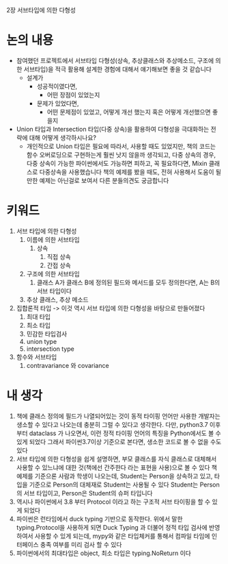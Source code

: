 2장 서브타입에 의한 다형성

# 논의 내용

- 참여했던 프로젝트에서 서브타입 다형성(상속, 추상클래스와 추상메소드, 구조에 의한 서브타입)을 적극 활용해 설계한 경험에 대해서 얘기해보면 좋을 것 같습니다
    - 설계가
        - 성공적이였다면,
            - 어떤 장점이 있었는지
        - 문제가 있었다면,
            - 어떤 문제점이 있었고, 어떻게 개선 했는지 혹은 어떻게 개선했으면 좋을지
- Union 타입과 Intersection 타입(다중 상속)을 활용하여 다형성을 극대화하는 전략에 대해 어떻게 생각하시나요?
    - 개인적으로 Union 타입은 필요에 따라서, 사용할 때도 있었지만, 책의 코드는 함수 오버로딩으로 구현하는게 훨씬 낫지 않을까 생각되고, 다중 상속의 경우, 다중 상속이 가능한 파이썬에서도 가능하면 피하고, 꼭 필요하다면, Mixin 클래스로 다중상속을 사용했습니다 책의 예제를 봤을 때도, 전혀 사용해서 도움이 될만한 예제는 아닌걸로 보여서 다른 분들의견도 궁금합니다

# 키워드

1. 서브 타입에 의한 다형성
    1. 이름에 의한 서브타입
        1. 상속
            1. 직접 상속
            2. 간접 상속
    2. 구조에 의한 서브타입
        1. 클래스 A가 클래스 B에 정의된 필드와 메서드를 모두 정의한다면, A는 B의 서브 타입이다
    3. 추상 클래스, 추상 메소드
2. 집합론적 타입 -> 이것 역시 서브 타입에 의한 다형성을 바탕으로 만들어졌다
    1. 최대 타입
    2. 최소 타입
    3. 민감한 타입검사
    4. union type
    5. intersection type
3. 함수와 서브타입
    1. contravariance 와 covariance

# 내 생각

1. 책에 클래스 정의에 필드가 나열되어있는 것이 동적 타이핑 언어만 사용한 개발자는 생소할 수 있다고 나오는데 충분히 그럴 수 있다고 생각한다. 다만, python3.7 이후 부터 dataclass 가 나오면서, 이런 정적 타이핑 언어의 특징을 Python에서도 볼 수 있게 되었다 그래서 파이썬3.7이상 기준으로 본다면, 생소한 코드로 볼 수 없을 수도 있다
2. 서브 타입에 의한 다형성을 쉽게 설명하면, 부모 클래스를 자식 클래스로 대체해서 사용할 수 있느냐에 대한 것(책에선 간주한다 라는 표현을 사용)으로 볼 수 있다 책 예제를 기준으론 사람과 학생이 나오는데, Student는 Person을 상속하고 있고, 타입을 기준으로 Person의 대체재로 Student는 사용될 수 있다 Student는 Person의 서브 타입이고, Person은 Student의 슈퍼 타입니다
3. 역시나 파이썬에서 3.8 부터 Protocol 이라고 하는 구조적 서브 타이핑을 할 수 있게 되었다
4. 파이썬은 런타임에서 duck typing 기반으로 동작한다. 위에서 말한 typing.Protocol을 사용하게 되면 Duck Typing 과 더불어 정적 타입 검사에 반영하여서 사용할 수 있게 되는데, mypy와 같은 타입체커를 통해서 컴파일 타임에 인터페이스 충족 여부를 미리 검사 할 수 있다
5. 파이썬에서의 최대타입은 object, 최소 타입은 typing.NoReturn 이다
